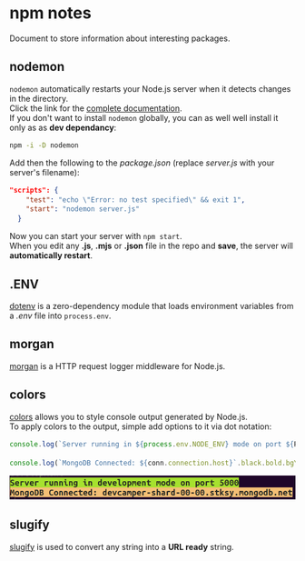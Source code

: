 # npm notes
Document to store information about interesting packages. <br>

## nodemon
`nodemon` automatically restarts your Node.js server when it detects changes in the directory. <br>
Click the link for the [complete documentation](https://www.npmjs.com/package/nodemon). <br>
If you don't want to install `nodemon` globally, you can as well well install it only as as **dev dependancy**: <br>

```sh
npm -i -D nodemon
```

Add then the following to the *package.json* (replace *server.js* with your server's filename): <br>

```json
"scripts": {
    "test": "echo \"Error: no test specified\" && exit 1",
    "start": "nodemon server.js"
  }
```

Now you can start your server with `npm start`. <br>
When you edit any **.js**, **.mjs** or **.json** file in the repo and **save**, the server will **automatically restart**. <br>

## .ENV
[dotenv](https://github.com/motdotla/dotenv) is a zero-dependency module that loads environment variables from a *.env* file into `process.env`. <br>


## morgan
[morgan](https://www.npmjs.com/package/morgan) is a HTTP request logger middleware for Node.js. <br>

## colors
[colors](https://www.npmjs.com/package/colors) allows you to style console output generated by Node.js. <br>
To apply colors to the output, simple add options to it via dot notation: <br> 

```js
console.log(`Server running in ${process.env.NODE_ENV} mode on port ${PORT}`.black.bold.bgBrightGreen)

console.log(`MongoDB Connected: ${conn.connection.host}`.black.bold.bgYellow);
```

![node-colors](/images/node-colors.png)


## slugify
[slugify](https://www.npmjs.com/package/slugify) is used to convert any string into a **URL ready** string. <br>

